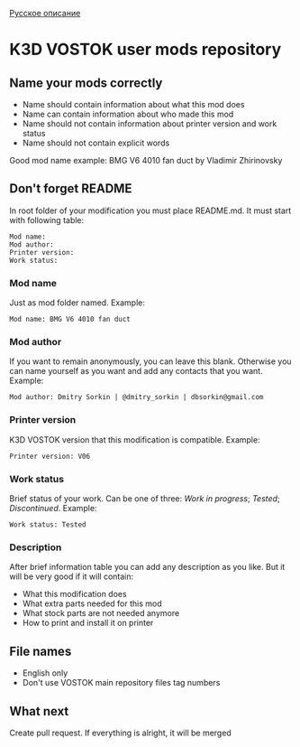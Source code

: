 [Русское описание](README.ru.md)

# K3D VOSTOK user mods repository

## Name your mods correctly

* Name should contain information about what this mod does
* Name can contain information about who made this mod
* Name should not contain information about printer version and work status
* Name should not contain explicit words

Good mod name example: BMG V6 4010 fan duct by Vladimir Zhirinovsky

## Don't forget README

In root folder of your modification you must place README.md. It must start with following table:
```
Mod name: 
Mod author:
Printer version: 
Work status:
```

### Mod name
Just as mod folder named. Example:
```
Mod name: BMG V6 4010 fan duct
```

### Mod author
If you want to remain anonymously, you can leave this blank. Otherwise you can name yourself as you want and add any contacts that you want. Example:
```
Mod author: Dmitry Sorkin | @dmitry_sorkin | dbsorkin@gmail.com
```

### Printer version
K3D VOSTOK version that this modification is compatible. Example:
```
Printer version: V06
```

### Work status
Brief status of your work. Can be one of three: *Work in progress*; *Tested*; *Discontinued*. Example:
```
Work status: Tested
```

### Description

After brief information table you can add any description as you like. But it will be very good if it will contain:

* What this modification does
* What extra parts needed for this mod
* What stock parts are not needed anymore
* How to print and install it on printer

## File names

* English only
* Don't use VOSTOK main repository files tag numbers

## What next

Create pull request. If everything is alright, it will be merged
